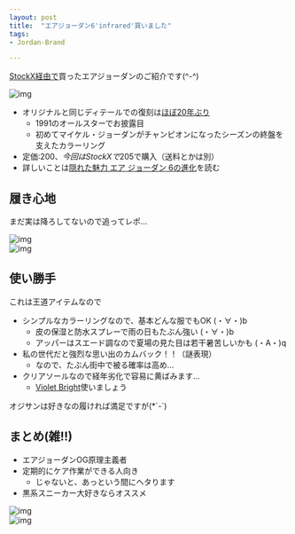 ```yaml
---
layout: post
title:  "エアジョーダン6'infrared'買いました"
tags:
- Jordan-Brand

---
```


[StockX経由で](https://watarusuzuki.github.io/2019/05/07/trying-stockx.html)買ったエアジョーダンのご紹介です(^-^)

![img](https://watarusuzuki.github.io/assets/images/myshoes/IMG_2262.jpg)  

* オリジナルと同じディテールでの復刻は[ほぼ20年ぶり](https://www.nike.com/jp/launch/t/air-jordan-6-retro-og-infrared/)
  * 1991のオールスターでお披露目
  * 初めてマイケル・ジョーダンがチャンピオンになったシーズンの終盤を支えたカラーリング
* 定価:$200、今回はStockXで$205で購入（送料とかは別）
* 詳しいことは[隠れた魅力 エア ジョーダン 6の進化](https://www.nike.com/jp/launch/t/inside-vault-air-jordan-6-evolution/)を読む

## 履き心地

まだ実は降ろしてないので追ってレポ…

![img](https://watarusuzuki.github.io/assets/images/myshoes/IMG_2266.jpg)  
![img](https://watarusuzuki.github.io/assets/images/myshoes/IMG_2263.jpg)  

## 使い勝手

これは王道アイテムなので

* シンプルなカラーリングなので、基本どんな服でもOK (・∀・)b
  * 皮の保湿と防水スプレーで雨の日もたぶん強い (・∀・)b
  * アッパーはスエード調なので夏場の見た目は若干暑苦しいかも (・A・)q
* 私の世代だと強烈な思い出のカムバック！！（謎表現）
  * なので、たぶん街中で被る確率は高め…
* クリアソールなので経年劣化で容易に黄ばみます…
  * [Violet Bright](http://violetbright.theshop.jp/items/1379968)使いましょう

オジサンは好きなの履ければ満足ですが(*´-`)


## まとめ(雑!!)

* エアジョーダンOG原理主義者
* 定期的にケア作業ができる人向き
  * じゃないと、あっという間にヘタります
* 黒系スニーカー大好きならオススメ

![img](https://watarusuzuki.github.io/assets/images/myshoes/IMG_2265.jpg)  
![img](https://watarusuzuki.github.io/assets/images/myshoes/IMG_2264.jpg)  
